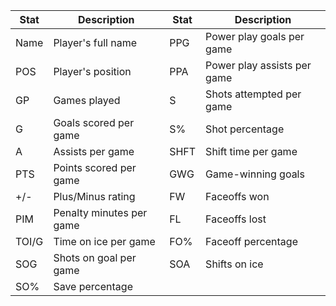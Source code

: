 | Stat | Description                           | Stat | Description                             |
|------|---------------------------------------|------|-----------------------------------------|
| Name | Player's full name                    | PPG  | Power play goals per game               |
| POS  | Player's position                     | PPA  | Power play assists per game             |
| GP   | Games played                          | S    | Shots attempted per game                |
| G    | Goals scored per game                 | S%   | Shot percentage                         |
| A    | Assists per game                      | SHFT | Shift time per game                     |
| PTS  | Points scored per game                | GWG  | Game-winning goals                      |
| +/-  | Plus/Minus rating                     | FW   | Faceoffs won                            |
| PIM  | Penalty minutes per game              | FL   | Faceoffs lost                           |
| TOI/G| Time on ice per game                  | FO%  | Faceoff percentage                      |
| SOG  | Shots on goal per game                | SOA  | Shifts on ice                           |
| SO%  | Save percentage                       |                                          |
